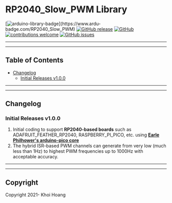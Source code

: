 # RP2040_Slow_PWM Library

[![arduino-library-badge](https://www.ardu-badge.com/badge/RP2040_Slow_PWM.svg?)](https://www.ardu-badge.com/RP2040_Slow_PWM)
[![GitHub release](https://img.shields.io/github/release/khoih-prog/RP2040_Slow_PWM.svg)](https://github.com/khoih-prog/RP2040_Slow_PWM/releases)
[![GitHub](https://img.shields.io/github/license/mashape/apistatus.svg)](https://github.com/khoih-prog/RP2040_Slow_PWM/blob/master/LICENSE)
[![contributions welcome](https://img.shields.io/badge/contributions-welcome-brightgreen.svg?style=flat)](#Contributing)
[![GitHub issues](https://img.shields.io/github/issues/khoih-prog/RP2040_Slow_PWM.svg)](http://github.com/khoih-prog/RP2040_Slow_PWM/issues)

---
---

## Table of Contents

* [Changelog](#changelog)
  * [Initial Releases v1.0.0](#Initial-Releases-v100)

---
---

## Changelog

### Initial Releases v1.0.0

1. Initial coding to support **RP2040-based boards** such as ADAFRUIT_FEATHER_RP2040, RASPBERRY_PI_PICO, etc. using [**Earle Philhower's arduino-pico core**](https://github.com/earlephilhower/arduino-pico)
2. The hybrid ISR-based PWM channels can generate from very low (much less than 1Hz) to highest PWM frequencies up to 1000Hz with acceptable accuracy.

---
---

## Copyright

Copyright 2021- Khoi Hoang


